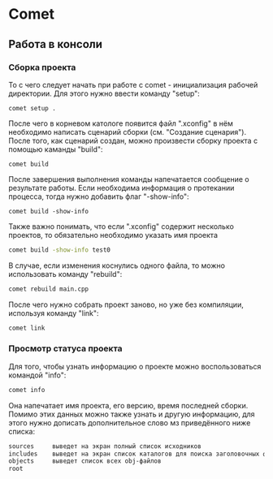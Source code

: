 # Comet

## Работа в консоли

### Сборка проекта

То с чего следует начать при работе с comet - инициализация рабочей директории. Для этого нужно ввести команду "setup":

``` shell
comet setup .
```

После чего в корневом катологе появится файл ".xconfig" в нём необходимо написать сценарий сборки (см. "Создание сценария"). После того, как сценарий создан, можно произвести сборку проекта с помощью каманды "build":

``` shell
comet build
```

После завершения выполнения команды напечатается сообщение о результате работы. Если необходима информация о протекании процесса, тогда нужно добавить флаг "-show-info":

``` shell
comet build -show-info
```

Также важно понимать, что если ".xconfig" содержит несколько проектов, то обязательно необходимо указать имя проекта

``` sh
comet build -show-info test0
```

В случае, если изменения коснулись одного файла, то можно использовать команду "rebuild":
``` sh
comet rebuild main.cpp
```

После чего нужно собрать проект заново, но уже без компиляции, используя команду "link":
``` sh
comet link
```

### Просмотр статуса проекта

Для того, чтобы узнать информацию о проекте можно воспользоваться командой "info":

``` sh
comet info
```

Она напечатает имя проекта, его версию, время последней сборки. Помимо этих данных можно также узнать и другую информацию, для этого нужно дописать дополнительное слово мз приведённого ниже списка:
``` sh
sources     выведет на экран полный список исходников
includes    выведет на экран список каталогов для поиска заголовочных файлов
objects     выведет список всех obj-файлов
root        

```
